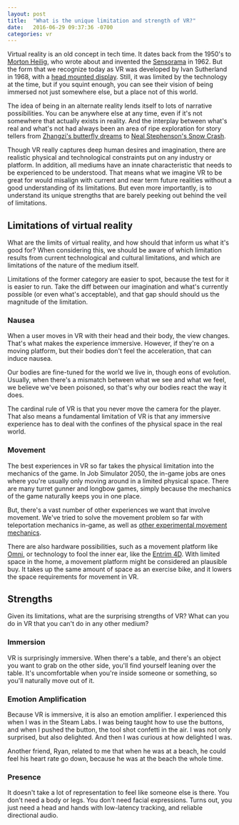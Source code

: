 ```yaml
---
layout: post
title:  "What is the unique limitation and strength of VR?"
date:   2016-06-29 09:37:36 -0700
categories: vr
---
```


Virtual reality is an old concept in tech time. It dates back from the 1950's to
[Morton Heilig][heilig], who wrote about and invented the [Sensorama][sensorama]
in 1962. But the form that we recognize today as VR was developed by
Ivan Sutherland in 1968, with a [head mounted display][sword-of-damocles].
Still, it was limited by the technology at the time, but if you squint enough,
you can see their vision of being immersed not just somewhere else, but a place
not of this world.

The idea of being in an alternate reality lends itself to lots of narrative
possibilities. You can be anywhere else at any time, even if it's not somewhere
that actually exists in reality. And the interplay between what's real and what's
not had always been an area of ripe exploration for story tellers from
[Zhangzi's butterfly dreams][butterfly-dream] to
[Neal Stephenson's Snow Crash][snow-crash].

Though VR really captures deep human desires and imagination, there are realistic
physical and technological constraints put on any industry or platform. In addition,
all mediums have an innate characteristic that needs to be experienced to be
understood. That means what we imagine VR to be great for would misalign with
current and near term future realities without a good understanding of its limitations.
But even more importantly, is to understand its unique strengths that are barely
peeking out behind the veil of limitations.

## Limitations of virtual reality

What are the limits of virtual reality, and how should that inform us what it's
good for? When considering this, we should be aware of which limitation results
from current technological and cultural limitations, and which are limitations
of the nature of the medium itself.

Limitations of the former category are easier to spot, because the test for it
is easier to run. Take the diff between our imagination and what's currently
possible (or even what's acceptable), and that gap should should us the magnitude
of the limitation.

### Nausea

When a user moves in VR with their head and their body, the view changes. That's
what makes the experience immersive. However, if they're on a moving platform,
but their bodies don't feel the acceleration, that can induce nausea.

Our bodies are fine-tuned for the world we live in, though eons of evolution. Usually,
when there's a mismatch between what we see and what we feel, we believe we've
been poisoned, so that's why our bodies react the way it does.

The cardinal rule of VR is that you never move the camera for the player.
That also means a fundamental limitation of VR is that any immersive experience
has to deal with the confines of the physical space in the real world.

### Movement

The best experiences in VR so far takes the physical limitation into the mechanics
of the game. In Job Simulator 2050, the in-game jobs are ones where you're usually only
moving around in a limited physical space. There are many turret gunner and longbow
games, simply because the mechanics of the game naturally keeps you in one place.

But, there's a vast number of other experiences we want that involve movement.
We've tried to solve the movement problem so far with teleportation mechanics in-game,
as well as [other experimental movement mechanics][controlling-movement-in-vr].

There are also hardware possibilities, such as a movement platform like [Omni][omni],
or technology to fool the inner ear, like the [Entrim 4D][entrim-4d]. With limited
space in the home, a movement platform might be considered an plausible buy.
It takes up the same amount of space as an exercise bike, and it lowers the
space requirements for movement in VR.

## Strengths

Given its limitations, what are the surprising strengths of VR? What can you do
in VR that you can't do in any other medium?

### Immersion

VR is surprisingly immersive. When there's a table, and there's an object you
want to grab on the other side, you'll find yourself leaning over the table.
It's uncomfortable when you're inside someone or something, so you'll naturally
move out of it.

### Emotion Amplification

Because VR is immersive, it is also an emotion amplifier. I experienced this when
I was in the Steam Labs. I was being taught how to use the buttons, and when I
pushed the button, the tool shot confetti in the air. I was not only surprised,
but also delighted. And then I was curious at how delighted I was.

Another friend, Ryan, related to me that when he was at a beach, he could feel
his heart rate go down, because he was at the beach the whole time.

### Presence

It doesn't take a lot of representation to feel like someone else is there. You
don't need a body or legs. You don't need facial expressions. Turns out, you just
need a head and hands with low-latency tracking, and reliable directional audio.





[heilig]: http://www.mortonheilig.com/InventorVR.html
[sensorama]: https://en.wikipedia.org/wiki/Sensorama
[butterfly-dream]: http://www.the-philosopher.co.uk/butter.htm
[snow-crash]: http://io9.gizmodo.com/how-neal-stephenson-is-helping-to-make-snow-crashs-meta-1671621178
[sword-of-damocles]: http://www.computerhistory.org/revolution/input-output/14/356/1830
[controlling-movement-in-vr]: https://www.youtube.com/watch?v=Zsg8L43k7QY
[omni]: https://www.youtube.com/watch?v=j3vHv4lNvg4
[entrim-4d]: http://www.roadtovr.com/samsungs-new-headphones-trick-your-inner-ear-to-move-you-in-vr/
